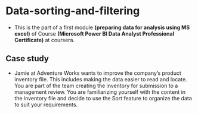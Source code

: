 # Data-sorting-and-filtering
- This is the part of a first module **(preparing data for analysis using MS excel)** of Course **(Microsoft Power BI Data Analyst Professional Certificate)** at coursera.
## Case study
- Jamie at Adventure Works wants to improve the company’s product inventory file. This includes making the data easier to read and locate. You are part of the team creating the inventory for submission to a management review. You are familiarizing yourself with the content in the inventory file and decide to use the Sort feature to organize the data to suit your requirements.
